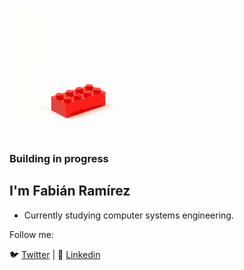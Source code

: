 
![banner](https://raw.githubusercontent.com/fabianrmz/fabianrmz/master/tenor.gif) 
### Building in progress
## I'm Fabián Ramírez

- Currently studying computer systems engineering.

Follow me:

🐦 [Twitter](https://twitter.com/actuallyfabian) | 🧳 [Linkedin](https://www.linkedin.com/in/actuallyfabian/) 

